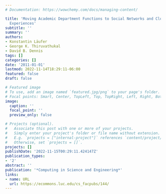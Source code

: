 ```yaml
---
# Documentation: https://wowchemy.com/docs/managing-content/

title: 'Moving Academic Department Functions to Social Networks and Clouds: Initial
  Experiences'
subtitle: ''
summary: ''
authors:
- Konstantin Läufer
- George K. Thiruvathukal
- David B. Dennis
tags: []
categories: []
date: '2011-01-01'
lastmod: 2022-11-14T18:29:11-06:00
featured: false
draft: false

# Featured image
# To use, add an image named `featured.jpg/png` to your page's folder.
# Focal points: Smart, Center, TopLeft, Top, TopRight, Left, Right, BottomLeft, Bottom, BottomRight.
image:
  caption: ''
  focal_point: ''
  preview_only: false

# Projects (optional).
#   Associate this post with one or more of your projects.
#   Simply enter your project's folder or file name without extension.
#   E.g. `projects = ["internal-project"]` references `content/project/deep-learning/index.md`.
#   Otherwise, set `projects = []`.
projects: []
publishDate: '2022-11-15T00:29:11.424147Z'
publication_types:
- '2'
abstract: ''
publication: '*Computing in Science and Engineering*'
links:
- name: URL
  url: https://ecommons.luc.edu/cs_facpubs/144/
---
```

